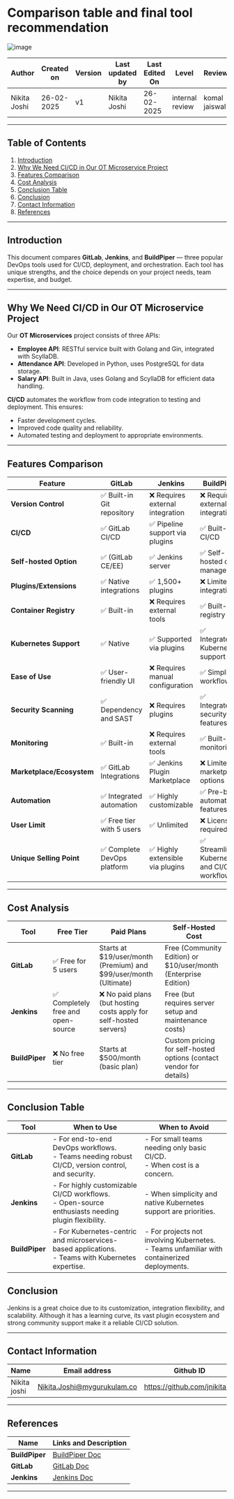 
# **Comparison table and final tool recommendation**

![image](https://github.com/user-attachments/assets/b1c0db62-a249-41e5-9f1c-5e7d4fcd8a9d)


| **Author** | **Created on** | **Version** | **Last updated by**|**Last Edited On**|**Level** |**Reviewer** |
|------------|---------------------------|-------------|----------------|-----|-------------|-------------|
| Nikita Joshi|  26-02-2025           | v1         | Nikita Joshi    |26-02-2025    |  internal review | komal jaiswal | 
---

## Table of Contents
1. [Introduction](#introduction)
2. [Why We Need CI/CD in Our OT Microservice Project](#why-we-need-cicd-in-our-ot-microservice-project)
3. [Features Comparison](#features-comparison)
4. [Cost Analysis](#cost-analysis)
5. [Conclusion Table](#conclusion-table)
6. [Conclusion](#conclusion)
7. [Contact Information](#contact-information)
8. [References](#references)

---

## Introduction
This document compares **GitLab**, **Jenkins**, and **BuildPiper** — three popular DevOps tools used for CI/CD, deployment, and orchestration. Each tool has unique strengths, and the choice depends on your project needs, team expertise, and budget.

---

## Why We Need CI/CD in Our OT Microservice Project
Our **OT Microservices** project consists of three APIs:
- **Employee API**: RESTful service built with Golang and Gin, integrated with ScyllaDB.
- **Attendance API**: Developed in Python, uses PostgreSQL for data storage.
- **Salary API**: Built in Java, uses Golang and ScyllaDB for efficient data handling.

**CI/CD** automates the workflow from code integration to testing and deployment. This ensures:
- Faster development cycles.
- Improved code quality and reliability.
- Automated testing and deployment to appropriate environments.

---

## Features Comparison

| **Feature**               | **GitLab**                          | **Jenkins**                          | **BuildPiper**                        |
|---------------------------|-------------------------------------|--------------------------------------|---------------------------------------|
| **Version Control**        | ✅ Built-in Git repository          | ❌ Requires external integration      | ❌ Requires external integration       |
| **CI/CD**                  | ✅ GitLab CI/CD                     | ✅ Pipeline support via plugins       | ✅ Built-in CI/CD                      |
| **Self-hosted Option**     | ✅ (GitLab CE/EE)                   | ✅ Jenkins server                     | ✅ Self-hosted or managed              |
| **Plugins/Extensions**     | ✅ Native integrations              | ✅ 1,500+ plugins                     | ❌ Limited integrations                |
| **Container Registry**     | ✅ Built-in                         | ❌ Requires external tools            | ✅ Built-in registry                   |
| **Kubernetes Support**     | ✅ Native                           | ✅ Supported via plugins              | ✅ Integrated Kubernetes support       |
| **Ease of Use**            | ✅ User-friendly UI                 | ❌ Requires manual configuration       | ✅ Simplified workflows                |
| **Security Scanning**      | ✅ Dependency and SAST              | ❌ Requires plugins                   | ✅ Integrated security features        |
| **Monitoring**             | ✅ Built-in                         | ❌ Requires external tools            | ✅ Built-in monitoring                 |
| **Marketplace/Ecosystem**  | ✅ GitLab Integrations              | ✅ Jenkins Plugin Marketplace         | ❌ Limited marketplace options         |
| **Automation**             | ✅ Integrated automation            | ✅ Highly customizable                 | ✅ Pre-built automation features       |
| **User Limit**             | ✅ Free tier with 5 users           | ✅ Unlimited                          | ❌ Licensing required                  |
| **Unique Selling Point**   | ✅ Complete DevOps platform         | ✅ Highly extensible via plugins      | ✅ Streamlined Kubernetes and CI/CD workflows |

___




## Cost Analysis

| **Tool**      | **Free Tier**                     | **Paid Plans**                                                                 | **Self-Hosted Cost**                                                                 |
|---------------|-----------------------------------|-------------------------------------------------------------------------------|-------------------------------------------------------------------------------------|
| **GitLab**    | ✅ Free for 5 users               | Starts at $19/user/month (Premium) and $99/user/month (Ultimate)              | Free (Community Edition) or $10/user/month (Enterprise Edition)                     |
| **Jenkins**   | ✅ Completely free and open-source| ❌ No paid plans (but hosting costs apply for self-hosted servers)             | Free (but requires server setup and maintenance costs)                              |
| **BuildPiper**| ❌ No free tier                   | Starts at $500/month (basic plan)                                             | Custom pricing for self-hosted options (contact vendor for details)                 |

---


## Conclusion Table  

| **Tool**        | **When to Use**                                                                                    | **When to Avoid**                                                                                   |
|------------------|---------------------------------------------------------------------------------------------------|-----------------------------------------------------------------------------------------------------|
| **GitLab**       | - For end-to-end DevOps workflows. <br> - Teams needing robust CI/CD, version control, and security.| - For small teams needing only basic CI/CD.<br> - When cost is a concern.                          |
| **Jenkins**      | - For highly customizable CI/CD workflows. <br> - Open-source enthusiasts needing plugin flexibility.| - When simplicity and native Kubernetes support are priorities.                                    |
| **BuildPiper**   | - For Kubernetes-centric and microservices-based applications. <br> - Teams with Kubernetes expertise.| - For projects not involving Kubernetes.<br> - Teams unfamiliar with containerized deployments.   |


## **Conclusion**
Jenkins is a great choice due to its customization, integration flexibility, and scalability. Although it has a learning curve, its vast plugin ecosystem and strong community support make it a reliable CI/CD solution.

---

## **Contact Information**

| **Name** | **Email address**            | **Github ID**
|----------|-------------------------------|-------------------|
| Nikita joshi    | Nikita.Joshi@mygurukulam.co    | https://github.com/jnikita19  |


---

## References

| **Name**        | **Links and Description**                                                                 |
|-----------------|------------------------------------------------------------------------------------------|
| **BuildPiper**  | [BuildPiper Doc](https://buildpiper.io) |
| **GitLab**   | [GitLab Doc](https://gitlab.com) |
| **Jenkins**     | [Jenkins Doc](https://jenkins.io) |

---



